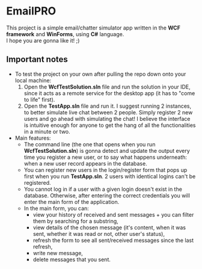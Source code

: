 # EmailPRO
This project is a simple email/chatter simulator app written in the __WCF framework__ and __WinForms__, using __C#__ language.  
I hope you are gonna like it! ;)

## Important notes
+ To test the project on your own after pulling the repo down onto your local machine:
  1. Open the __WcfTestSolution.sln__ file and run the solution in your IDE, since it acts as a remote service for the desktop app (it has to "come to life" first).
  2. Open the __TestApp.sln__ file and run it. I suggest running 2 instances, to better simulate live chat between 2 people. Simply register 2 new users and go ahead with simulating the chat! I believe the interface is intuitive enough for anyone to get the hang of all the functionalities in a minute or two.
+ Main features:
  - The command line (the one that opens when you run __WcfTestSolution.sln__) is gonna detect and update the output every time you register a new user, or to say what happens underneath: when a new user record appears in the database.
  - You can register new users in the login/register form that pops up first when you run __TestApp.sln__. 2 users with identical logins can't be registered.
  - You cannot log in if a user with a given login doesn't exist in the database. Otherwise, after entering the correct credentials you will enter the main form of the application.
  - In the main form, you can:
    * view your history of received and sent messages + you can filter them by searching for a substring,
    * view details of the chosen message (it's content, when it was sent, whether it was read or not, other user's status),
    * refresh the form to see all sent/received messages since the last refresh,
    * write new message,
    * delete messages that you sent.

